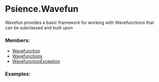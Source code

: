 # <a id="Psience.Wavefun">Psience.Wavefun</a>
    
Wavefun provides a basic framework for working with Wavefunctions that can be subclassed and built upon

### Members:

  - [Wavefunction](Wavefun/Wavefunctions/Wavefunction.md)
  - [Wavefunctions](Wavefun/Wavefunctions/Wavefunctions.md)
  - [WavefunctionException](Wavefun/Wavefunctions/WavefunctionException.md)

### Examples:

